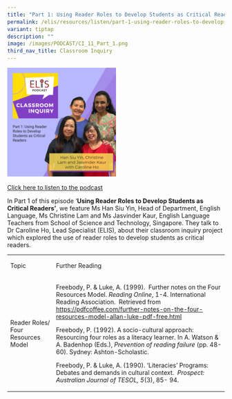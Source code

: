```yaml
---
title: "Part 1: Using Reader Roles to Develop Students as Critical Readers"
permalink: /elis/resources/listen/part-1-using-reader-roles-to-develop-students-as-critical-readers/
variant: tiptap
description: ""
image: /images/PODCAST/CI_11_Part_1.png
third_nav_title: Classroom Inquiry
---
```

<p></p>
<div class="isomer-image-wrapper">
<img style="width: 50%;" height="auto" width="100%" alt="CI 11 Part 1" src="/images/PODCAST/CI_11_Part_1.png">
</div>
<p><a href="https://open.spotify.com/episode/4lgil4sXLnID45OtNFwbNB?si=OFEMambAQ1ekFAq5K9nn_Q" rel="noopener noreferrer nofollow" target="_blank">Click here to listen to the podcast</a>
</p>
<p>In Part 1 of this episode ‘<strong>Using Reader Roles to Develop Students as Critical Readers’</strong>,
we feature Ms Han Siu Yin, Head of Department, English Language, Ms Christine
Lam and Ms Jasvinder Kaur, English Language Teachers from School of Science
and Technology, Singapore. They talk to Dr Caroline Ho, Lead Specialist
(ELIS), about their classroom inquiry project which explored the use of
reader roles to develop students as critical readers.&nbsp;</p>
<table style="minWidth: 50px">
<colgroup>
<col>
<col>
</colgroup>
<tbody>
<tr>
<td rowspan="1" colspan="1">
<p>Topic</p>
</td>
<td rowspan="1" colspan="1">
<p>Further Reading</p>
</td>
</tr>
<tr>
<td rowspan="1" colspan="1">
<p>Reader Roles/ Four Resources Model</p>
</td>
<td rowspan="1" colspan="1">
<p>Freebody, P. &amp; Luke, A. (1999). &nbsp;Further notes on the Four Resources
Model. <em>Reading Online</em>, 1-4. International Reading Association.&nbsp;
Retrieved from <a href="https://pdfcoffee.com/further-notes-on-the-four-resources-model-allan-luke-pdf-free.html" rel="noopener noreferrer nofollow" target="_blank">https://pdfcoffee.com/further-notes-on-the-four-resources-model-allan-luke-pdf-free.html</a>
</p>
<p>Freebody, P. (1992). A socio-cultural approach: Resourcing four roles
as a literacy learner. In A. Watson &amp; A. Badenhop (Eds.), <em>Prevention of reading failure </em>(pp.
48-60). Sydney: Ashton-Scholastic.</p>
<p>Freebody, P. &amp; Luke, A. (1990). ‘Literacies’ Programs:&nbsp; Debates
and demands in cultural context.&nbsp; <em>Prospect: Australian Journal of TESOL,</em>&nbsp;<em>5</em>(3),
85- 94.&nbsp;&nbsp;</p>
</td>
</tr>
</tbody>
</table>
<p></p>